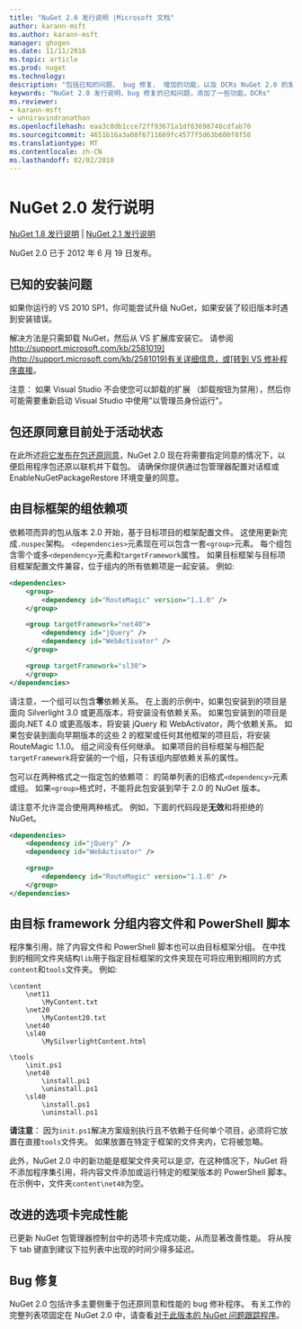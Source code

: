```yaml
---
title: "NuGet 2.0 发行说明 |Microsoft 文档"
author: karann-msft
ms.author: karann-msft
manager: ghogen
ms.date: 11/11/2016
ms.topic: article
ms.prod: nuget
ms.technology: 
description: "包括已知的问题、 bug 修复、 增加的功能，以及 DCRs NuGet 2.0 的发行说明。"
keywords: "NuGet 2.0 发行说明，bug 修复的已知问题，添加了一些功能，DCRs"
ms.reviewer:
- karann-msft
- unniravindranathan
ms.openlocfilehash: eaa3c8db1cce72ff93671a1df63698748cdfab70
ms.sourcegitcommit: 4651b16a3a08f6711669fc4577f5d63b600f8f58
ms.translationtype: MT
ms.contentlocale: zh-CN
ms.lasthandoff: 02/02/2018
---
```

# <a name="nuget-20-release-notes"></a>NuGet 2.0 发行说明

[NuGet 1.8 发行说明](../release-notes/nuget-1.8.md) | [NuGet 2.1 发行说明](../release-notes/nuget-2.1.md)

NuGet 2.0 已于 2012 年 6 月 19 日发布。

## <a name="known-installation-issue"></a>已知的安装问题
如果你运行的 VS 2010 SP1，你可能尝试升级 NuGet，如果安装了较旧版本时遇到安装错误。

解决方法是只需卸载 NuGet，然后从 VS 扩展库安装它。  请参阅[http://support.microsoft.com/kb/2581019](http://support.microsoft.com/kb/2581019)有关详细信息，或[转到 VS 修补程序直接](http://bit.ly/vsixcertfix)。

注意： 如果 Visual Studio 不会使您可以卸载的扩展 （卸载按钮为禁用），然后你可能需要重新启动 Visual Studio 中使用"以管理员身份运行"。

## <a name="package-restore-consent-is-now-active"></a>包还原同意目前处于活动状态

在此所述[将它发布在包还原同意](http://blog.nuget.org/20120518/package-restore-and-consent.html)，NuGet 2.0 现在将需要指定同意的情况下，以便启用程序包还原以联机并下载包。 请确保你提供通过包管理器配置对话框或 EnableNuGetPackageRestore 环境变量的同意。

## <a name="group-dependencies-by-target-frameworks"></a>由目标框架的组依赖项

依赖项而异的包从版本 2.0 开始，基于目标项目的框架配置文件。 这使用更新完成`.nuspec`架构。 `<dependencies>`元素现在可以包含一套`<group>`元素。 每个组包含零个或多`<dependency>`元素和`targetFramework`属性。 如果目标框架与目标项目框架配置文件兼容，位于组内的所有依赖项是一起安装。 例如:

```xml
<dependencies>
    <group>
        <dependency id="RouteMagic" version="1.1.0" />
    </group>

    <group targetFramework="net40">
        <dependency id="jQuery" />
        <dependency id="WebActivator" />
    </group>

    <group targetFramework="sl30">
    </group>
</dependencies>
```

请注意，一个组可以包含**零**依赖关系。 在上面的示例中，如果包安装到的项目是面向 Silverlight 3.0 或更高版本，将安装没有依赖关系。 如果包安装到的项目是面向.NET 4.0 或更高版本，将安装 jQuery 和 WebActivator，两个依赖关系。  如果包安装到面向早期版本的这些 2 的框架或任何其他框架的项目后，将安装 RouteMagic 1.1.0。 组之间没有任何继承。 如果项目的目标框架与相匹配`targetFramework`将安装的一个组，只有该组内部依赖关系的属性。

包可以在两种格式之一指定包的依赖项： 的简单列表的旧格式`<dependency>`元素或组。 如果`<group>`格式时，不能将此包安装到早于 2.0 的 NuGet 版本。

请注意不允许混合使用两种格式。 例如，下面的代码段是**无效**和将拒绝的 NuGet。

```xml
<dependencies>
    <dependency id="jQuery" />
    <dependency id="WebActivator" />

    <group>
        <dependency id="RouteMagic" version="1.1.0" />
    </group>
</dependencies>
```

## <a name="grouping-content-files-and-powershell-scripts-by-target-framework"></a>由目标 framework 分组内容文件和 PowerShell 脚本

程序集引用，除了内容文件和 PowerShell 脚本也可以由目标框架分组。 在中找到的相同文件夹结构`lib`用于指定目标框架的文件夹现在可将应用到相同的方式`content`和`tools`文件夹。 例如:

    \content
        \net11
            \MyContent.txt
        \net20
            \MyContent20.txt
        \net40
        \sl40
            \MySilverlightContent.html

    \tools
        \init.ps1
        \net40
            \install.ps1
            \uninstall.ps1
        \sl40
            \install.ps1
            \uninstall.ps1

**请注意**： 因为`init.ps1`解决方案级别执行且不依赖于任何单个项目，必须将它放置在直接`tools`文件夹。 如果放置在特定于框架的文件夹内，它将被忽略。

此外，NuGet 2.0 中的新功能是框架文件夹可以是*空*，在这种情况下，NuGet 将不添加程序集引用，将内容文件添加或运行特定的框架版本的 PowerShell 脚本。 在示例中，文件夹`content\net40`为空。

## <a name="improved-tab-completion-performance"></a>改进的选项卡完成性能
已更新 NuGet 包管理器控制台中的选项卡完成功能，从而显著改善性能。 将从按下 tab 键直到建议下拉列表中出现的时间少得多延迟。

## <a name="bug-fixes"></a>Bug 修复
NuGet 2.0 包括许多主要侧重于包还原同意和性能的 bug 修补程序。
有关工作的完整列表项固定在 NuGet 2.0 中，请查看[对于此版本的 NuGet 问题跟踪程序](http://nuget.codeplex.com/workitem/list/advanced?keyword=&status=Closed&type=All&priority=All&release=NuGet%202.0&assignedTo=All&component=All&sortField=Votes&sortDirection=Descending&page=0)。
